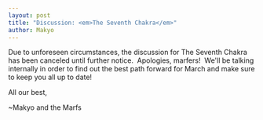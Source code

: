 ```yaml
---
layout: post
title: "Discussion: <em>The Seventh Chakra</em>"
author: Makyo
---
```


Due to unforeseen circumstances, the discussion for The Seventh Chakra has been canceled until further notice.  Apologies, marfers!  We'll be talking internally in order to find out the best path forward for March and make sure to keep you all up to date!

All our best,

~Makyo and the Marfs
